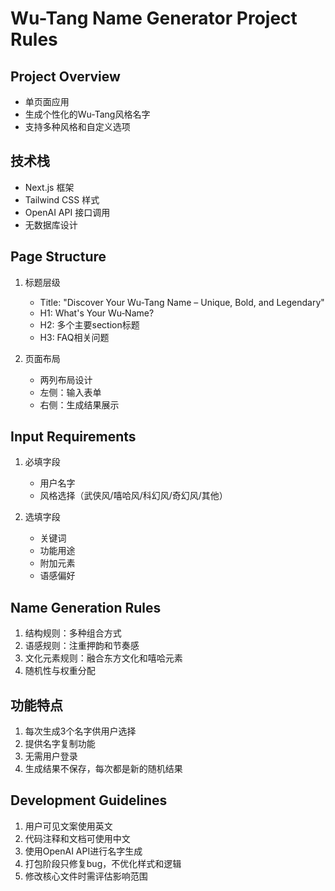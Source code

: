 # Wu-Tang Name Generator Project Rules

## Project Overview
- 单页面应用
- 生成个性化的Wu-Tang风格名字
- 支持多种风格和自定义选项

## 技术栈
- Next.js 框架
- Tailwind CSS 样式
- OpenAI API 接口调用
- 无数据库设计

## Page Structure
1. 标题层级
   - Title: "Discover Your Wu-Tang Name – Unique, Bold, and Legendary"
   - H1: What's Your Wu‑Name?
   - H2: 多个主要section标题
   - H3: FAQ相关问题

2. 页面布局
   - 两列布局设计
   - 左侧：输入表单
   - 右侧：生成结果展示

## Input Requirements
1. 必填字段
   - 用户名字
   - 风格选择（武侠风/嘻哈风/科幻风/奇幻风/其他）

2. 选填字段
   - 关键词
   - 功能用途
   - 附加元素
   - 语感偏好

## Name Generation Rules
1. 结构规则：多种组合方式
2. 语感规则：注重押韵和节奏感
3. 文化元素规则：融合东方文化和嘻哈元素
4. 随机性与权重分配

## 功能特点
1. 每次生成3个名字供用户选择
2. 提供名字复制功能
3. 无需用户登录
4. 生成结果不保存，每次都是新的随机结果

## Development Guidelines
1. 用户可见文案使用英文
2. 代码注释和文档可使用中文
3. 使用OpenAI API进行名字生成
4. 打包阶段只修复bug，不优化样式和逻辑
5. 修改核心文件时需评估影响范围

